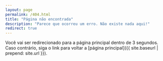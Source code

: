 ```yaml
---
layout: page
permalink: /404.html
title: "Página não encontrada"
description: "Parece que ocorreu um erro. Não existe nada aqui!"
redirect: true
---
```


Você vai ser redirecionado para a página principal dentro de 3 segundos. Caso contrário, siga o link para voltar a [página principal]({{ site.baseurl | prepend: site.url }}).

